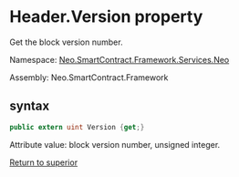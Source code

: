 # Header.Version property

Get the block version number.

Namespace: [Neo.SmartContract.Framework.Services.Neo](../../neo.md)

Assembly: Neo.SmartContract.Framework

## syntax

```c#
public extern uint Version {get;}
```

Attribute value: block version number, unsigned integer.



[Return to superior](../header.md)
